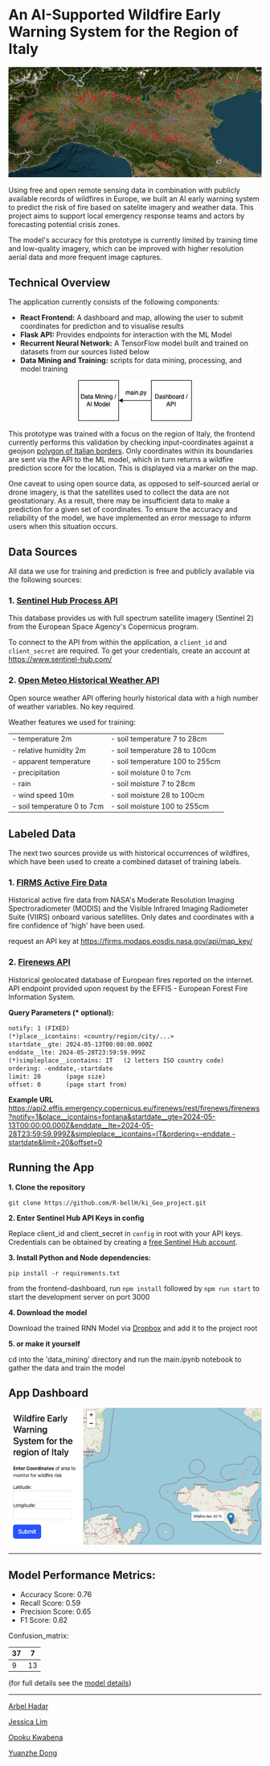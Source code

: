 # An AI-Supported Wildfire Early Warning System for the Region of Italy

![wildfire-header](header-img.png)

Using free and open remote sensing data in combination with publicly available records of wildfires in Europe, we built an AI early warning system to predict the risk of fire based on satelite imagery and weather data. This project aims to support local emergency response teams and actors by forecasting potential crisis zones.

The model's accuracy for this prototype is currently limited by training time and low-quality imagery, which can be improved with higher resolution aerial data and more frequent image captures.

## Technical Overview

The application currently consists of the following components:

- **React Frontend:** A dashboard and map, allowing the user to submit coordinates for prediction and to visualise results
- **Flask API:** Provides endpoints for interaction with the ML Model
- **Recurrent Neural Network:** A TensorFlow model built and trained on datasets from our sources listed below
- **Data Mining and Training:** scripts for data mining, processing, and model training

<p align="center">
  <img src="app-diagram.png" alt="app-diagram">
</p>

This prototype was trained with a focus on the region of Italy, the frontend currently performs this validation by checking input-coordinates against a geojson [polygon of Italian borders](https://github.com/georgique/world-geojson). Only coordinates within its boundaries are sent via the API to the ML model, which in turn returns a wildfire prediction score for the location. This is displayed via a marker on the map.

One caveat to using open source data, as opposed to self-sourced aerial or drone imagery, is that the satellites used to collect the data are not geostationary. As a result, there may be insufficient data to make a prediction for a given set of coordinates. To ensure the accuracy and reliability of the model, we have implemented an error message to inform users when this situation occurs.

## Data Sources


All data we use for training and prediction is free and publicly available via the following sources:

### **1. [Sentinel Hub Process API](https://docs.sentinel-hub.com/api/latest/api/process)**

This database provides us with full spectrum satellite imagery (Sentinel 2) from the European Space Agency's Copernicus program.

To connect to the API from within the application, a `client_id` and `client_secret` are required. To get your credentials, create an account at https://www.sentinel-hub.com/

### **2\. [Open Meteo Historical Weather API](https://open-meteo.com/en/docs/historical-weather-api)**

Open source weather API offering hourly historical data with a high number of weather variables. No key required.

Weather features we used for training:

|                            |                            |
| -------------------------- | -------------------------- |
| - temperature 2m           | - soil temperature 7 to 28cm   |
| - relative humidity 2m     | - soil temperature 28 to 100cm |
| - apparent temperature     | - soil temperature 100 to 255cm |
| - precipitation            | - soil moisture 0 to 7cm      |
| - rain                     | - soil moisture 7 to 28cm     |
| - wind speed 10m           | - soil moisture 28 to 100cm   |
| - soil temperature 0 to 7cm| - soil moisture 100 to 255cm  |

## Labeled Data

The next two sources provide us with historical occurrences of wildfires, which have been used to create a combined dataset of training labels.

### **1\. [FIRMS Active Fire Data](https://firms.modaps.eosdis.nasa.gov/api/country/)**

Historical active fire data from NASA's Moderate Resolution Imaging Spectroradiometer (MODIS) and the Visible Infrared Imaging Radiometer Suite (VIIRS) onboard various satellites. Only dates and coordinates with a fire confidence of 'high' have been used.

request an API key at https://firms.modaps.eosdis.nasa.gov/api/map_key/

### **2\. [Firenews API](https://api2.effis.emergency.copernicus.eu/firenews/rest/firenews/firenews)**

Historical geolocated database of European fires reported on the internet. API endpoint provided upon request by the EFFIS - European Forest Fire Information System.

**Query Parameters (\* optional):**

```
notify: 1 (FIXED)
(*)place__icontains: <country/region/city/...>
startdate__gte: 2024-05-13T00:00:00.000Z
enddate__lte: 2024-05-28T23:59:59.999Z
(*)simpleplace__icontains: IT   (2 letters ISO country code)
ordering: -enddate,-startdate
limit: 20       (page size)
offset: 0       (page start from)
```

**Example URL**
https://api2.effis.emergency.copernicus.eu/firenews/rest/firenews/firenews?notify=1&place__icontains=fontana&startdate__gte=2024-05-13T00:00:00.000Z&enddate__lte=2024-05-28T23:59:59.999Z&simpleplace__icontains=IT&ordering=-enddate,-startdate&limit=20&offset=0

## Running the App

**1\. Clone the repository**

```
git clone https://github.com/R-bellH/ki_Geo_project.git
```

**2\. Enter Sentinel Hub API Keys in config**

Replace client_id and client_secret in `config` in root with your API keys. Credentials can be obtained by creating a [free Sentinel Hub account](https://www.sentinel-hub.com/).

**3\. Install Python and Node dependencies:**

```
pip install -r requirements.txt
```

from the frontend-dashboard, run `npm install` followed by `npm run start` to start the development server on port 3000


**4\. Download the model**

Download the trained RNN Model via [Dropbox](https://www.dropbox.com/scl/fi/omrx9etvw01932h9yf5kl/wildfire_ews_model.h5?rlkey=o291s0e7wgljv1xi28yw4vfvk&st=5zrs44p7&dl=0) and add it to the project root

**5\. or make it yourself**

cd into the 'data_mining' directory and run the main.ipynb notebook to gather the data and train the model

## App Dashboard

![dashboard](frontend-dashboard.png)


---
## Model Performance Metrics:

- Accuracy Score: 0.76
- Recall Score: 0.59
- Precision Score: 0.65
- F1 Score: 0.62 

Confusion_matrix:

| 37 | 7  |
|----|----|
| 9  | 13 |

(for full details see the [model details](model_info.txt))

---

[Arbel Hadar](https://github.com/R-bellH)

[Jessica Lim](https://github.com/jesslyw)

[Opoku Kwabena](https://github.com/IamNanaKOB)

[Yuanzhe Dong](https://github.com/tapdefenser)

